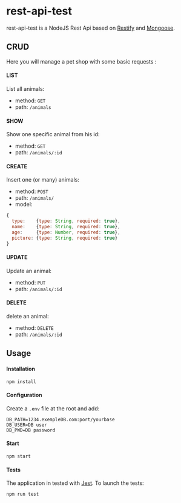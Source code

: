 # rest-api-test
rest-api-test is a NodeJS Rest Api based on [Restify](https://github.com/restify/node-restify) and [Mongoose](https://github.com/Automattic/mongoose).

## CRUD
Here you will manage a pet shop with some basic requests :

#### LIST
List all animals:

* method: `GET`
* path: `/animals`

#### SHOW
Show one specific animal from his id:

* method: `GET`
* path: `/animals/:id`

#### CREATE
Insert one (or many) animals:

* method: `POST`
* path: `/animals/`
* model: 
```javascript
{
  type:    {type: String, required: true},
  name:    {type: String, required: true},
  age:     {type: Number, required: true},
  picture: {type: String, required: true}
}
```

#### UPDATE
Update an animal:

* method: `PUT`
* path: `/animals/:id`

#### DELETE
delete an animal:

* method: `DELETE`
* path: `/animals/:id`

## Usage
#### Installation

```
npm install
```
#### Configuration
Create a `.env` file at the root and add: 
```
DB_PATH=1234.exempleDB.com:port/yourbase
DB_USER=DB user
DB_PWD=DB password
```

#### Start
```
npm start
```

#### Tests
The application in tested with [Jest](https://facebook.github.io/jest/).
To launch the tests:
```
npm run test
```
